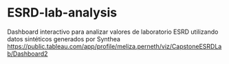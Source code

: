 # ESRD-lab-analysis
Dashboard interactivo para analizar valores de laboratorio ESRD utilizando datos sintéticos generados por Synthea
https://public.tableau.com/app/profile/meliza.perneth/viz/CapstoneESRDLab/Dashboard2
